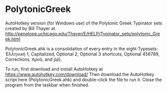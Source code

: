 # PolytonicGreek
AutoHotkey version (for Windows use) of the Polytonic Greek Typinator sets created by Bill Thayer at http://penelope.uchicago.edu/Thayer/E/HELP/Typinator_sets/polytonic_Greek.html

PolytonicGreek.ahk is a consolidation of every entry in the eight Typesets: Ἑλληνική 1, Capitalized, Optional 2, Optional 3 shortcuts, Optional 456789, Corrections, προὔ, and ῤῥ).

To run, first download and install AutoHotkey at https://www.autohotkey.com/download/
Then download the AutoHotkey script here (PolytonicGreek.ahk) and double-click the file to run it. Close the program from the taskbar when finished.
